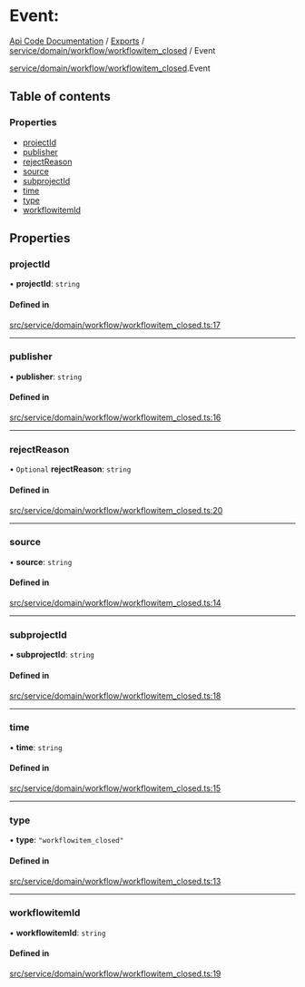 # Event: 
 
[Api Code Documentation](../README.md) / [Exports](../modules.md) / [service/domain/workflow/workflowitem\_closed](../modules/service_domain_workflow_workflowitem_closed.md) / Event

[service/domain/workflow/workflowitem_closed](../modules/service_domain_workflow_workflowitem_closed.md).Event

## Table of contents

### Properties

- [projectId](service_domain_workflow_workflowitem_closed.Event.md#projectid)
- [publisher](service_domain_workflow_workflowitem_closed.Event.md#publisher)
- [rejectReason](service_domain_workflow_workflowitem_closed.Event.md#rejectreason)
- [source](service_domain_workflow_workflowitem_closed.Event.md#source)
- [subprojectId](service_domain_workflow_workflowitem_closed.Event.md#subprojectid)
- [time](service_domain_workflow_workflowitem_closed.Event.md#time)
- [type](service_domain_workflow_workflowitem_closed.Event.md#type)
- [workflowitemId](service_domain_workflow_workflowitem_closed.Event.md#workflowitemid)

## Properties

### projectId

• **projectId**: `string`

#### Defined in

[src/service/domain/workflow/workflowitem_closed.ts:17](https://github.com/openkfw/TruBudget/blob/4d7fd4be/api/src/service/domain/workflow/workflowitem_closed.ts#L17)

___

### publisher

• **publisher**: `string`

#### Defined in

[src/service/domain/workflow/workflowitem_closed.ts:16](https://github.com/openkfw/TruBudget/blob/4d7fd4be/api/src/service/domain/workflow/workflowitem_closed.ts#L16)

___

### rejectReason

• `Optional` **rejectReason**: `string`

#### Defined in

[src/service/domain/workflow/workflowitem_closed.ts:20](https://github.com/openkfw/TruBudget/blob/4d7fd4be/api/src/service/domain/workflow/workflowitem_closed.ts#L20)

___

### source

• **source**: `string`

#### Defined in

[src/service/domain/workflow/workflowitem_closed.ts:14](https://github.com/openkfw/TruBudget/blob/4d7fd4be/api/src/service/domain/workflow/workflowitem_closed.ts#L14)

___

### subprojectId

• **subprojectId**: `string`

#### Defined in

[src/service/domain/workflow/workflowitem_closed.ts:18](https://github.com/openkfw/TruBudget/blob/4d7fd4be/api/src/service/domain/workflow/workflowitem_closed.ts#L18)

___

### time

• **time**: `string`

#### Defined in

[src/service/domain/workflow/workflowitem_closed.ts:15](https://github.com/openkfw/TruBudget/blob/4d7fd4be/api/src/service/domain/workflow/workflowitem_closed.ts#L15)

___

### type

• **type**: ``"workflowitem_closed"``

#### Defined in

[src/service/domain/workflow/workflowitem_closed.ts:13](https://github.com/openkfw/TruBudget/blob/4d7fd4be/api/src/service/domain/workflow/workflowitem_closed.ts#L13)

___

### workflowitemId

• **workflowitemId**: `string`

#### Defined in

[src/service/domain/workflow/workflowitem_closed.ts:19](https://github.com/openkfw/TruBudget/blob/4d7fd4be/api/src/service/domain/workflow/workflowitem_closed.ts#L19)
